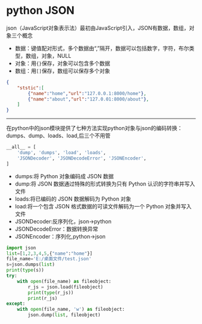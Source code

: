 # python JSON

json（JavaScript对象表示法）最初由JavaScript引入，JSON有数据，数组，对象三个概念

* 数据：键值配对形式，多个数据由“,”隔开，数据可以包括数字，字符，布尔类型，数组，对象，NULL
* 对象：用`{}`保存，对象可以包含多个数据
* 数组：用`[]`保存，数组可以保存多个对象

```json
{
    "ststic":[
        {"name":"home","url":"127.0.0.1:8000/home"},
        {"name":"about","url":"127.0.01:8000/about"},
    ]
}
```

----

在python中的json模块提供了七种方法实现python对象与json的编码转换：dumps、dump、loads、load,后三个不用管

```python
__all__ = [
    'dump', 'dumps', 'load', 'loads',
    'JSONDecoder', 'JSONDecodeError', 'JSONEncoder',
]
```

* dumps:将 Python 对象编码成 JSON 数据
* dump:将 JSON 数据通过特殊的形式转换为只有 Python 认识的字符串并写入文件
* loads:将已编码的 JSON 数据解码为 Python 对象
* load:将一个包含 JSON 格式数据的可读文件解码为一个 Python 对象并写入文件
* JSONDecoder:反序列化，json->python
* JSONDecodeError：数据转换异常
* JSONEncoder：序列化,python->json

```python
import json
list=[1,2,3,4,5,{"name":"home"}]
file_name='E:/桌面文件/test.json'
s=json.dumps(list)
print(type(s))
try:
    with open(file_name) as fileobject:
        r_js = json.load(fileobject)
        print(type(r_js))
        print(r_js)
except:
    with open(file_name, 'w') as fileobject:
        json.dump(list, fileobject)
```